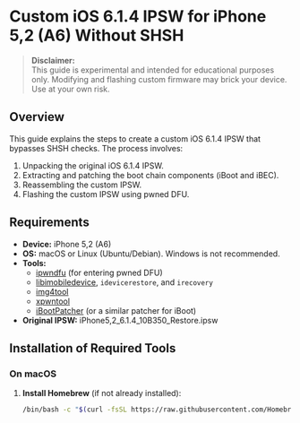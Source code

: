 # Custom iOS 6.1.4 IPSW for iPhone 5,2 (A6) Without SHSH

> **Disclaimer:**  
> This guide is experimental and intended for educational purposes only. Modifying and flashing custom firmware may brick your device. Use at your own risk.

## Overview

This guide explains the steps to create a custom iOS 6.1.4 IPSW that bypasses SHSH checks. The process involves:
1. Unpacking the original iOS 6.1.4 IPSW.
2. Extracting and patching the boot chain components (iBoot and iBEC).
3. Reassembling the custom IPSW.
4. Flashing the custom IPSW using pwned DFU.

## Requirements

- **Device:** iPhone 5,2 (A6)
- **OS:** macOS or Linux (Ubuntu/Debian). Windows is not recommended.
- **Tools:**  
  - [ipwndfu](https://github.com/axi0mX/ipwndfu) (for entering pwned DFU)  
  - [libimobiledevice](https://libimobiledevice.org/), `idevicerestore`, and `irecovery`  
  - [img4tool](https://github.com/tihmstar/img4tool)  
  - [xpwntool](https://github.com/planetbeing/xpwntool)  
  - [iBootPatcher](https://github.com/sbingner/iBoot64Patcher) (or a similar patcher for iBoot)  
- **Original IPSW:** iPhone5,2_6.1.4_10B350_Restore.ipsw

## Installation of Required Tools

### On macOS

1. **Install Homebrew** (if not already installed):
   ```bash
   /bin/bash -c "$(curl -fsSL https://raw.githubusercontent.com/Homebrew/install/HEAD/install.sh)"
